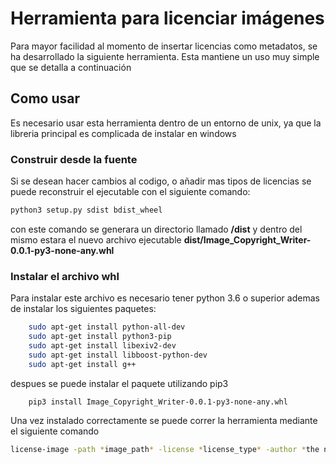 # Herramienta para licenciar imágenes

Para mayor facilidad al momento de insertar licencias como metadatos, se ha desarrollado la siguiente herramienta. Esta mantiene un uso muy simple que se detalla a continuación

## Como usar

Es necesario usar esta herramienta dentro de un entorno de unix, ya que la libreria principal es complicada de instalar en windows

### Construir desde la fuente

Si se desean hacer cambios al codigo, o añadir mas tipos de licencias se puede reconstruir el ejecutable con el siguiente comando:

```bash
python3 setup.py sdist bdist_wheel
```

con este comando se generara un directorio llamado __/dist__ y dentro del mismo estara el nuevo archivo ejecutable __dist/Image_Copyright_Writer-0.0.1-py3-none-any.whl__

### Instalar el archivo whl

Para instalar este archivo es necesario tener python 3.6 o superior ademas de instalar los siguientes paquetes:

```bash
    sudo apt-get install python-all-dev
    sudo apt-get install python3-pip
    sudo apt-get install libexiv2-dev
    sudo apt-get install libboost-python-dev
    sudo apt-get install g++
```

despues se puede instalar el paquete utilizando pip3

```bash
    pip3 install Image_Copyright_Writer-0.0.1-py3-none-any.whl
```

Una vez instalado correctamente se puede correr la herramienta mediante el siguiente comando

```bash
license-image -path *image_path* -license *license_type* -author *the name of the author*
```
